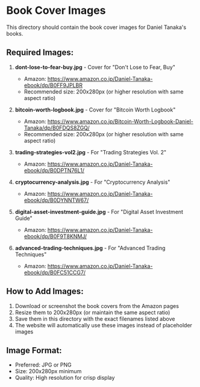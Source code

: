 # Book Cover Images

This directory should contain the book cover images for Daniel Tanaka's books.

## Required Images:

1. **dont-lose-to-fear-buy.jpg** - Cover for "Don't Lose to Fear, Buy"
   - Amazon: https://www.amazon.co.jp/Daniel-Tanaka-ebook/dp/B0FF9JPLBR
   - Recommended size: 200x280px (or higher resolution with same aspect ratio)

2. **bitcoin-worth-logbook.jpg** - Cover for "Bitcoin Worth Logbook"
   - Amazon: https://www.amazon.co.jp/Bitcoin-Worth-Logbook-Daniel-Tanaka/dp/B0FDQS8ZGQ/
   - Recommended size: 200x280px (or higher resolution with same aspect ratio)

3. **trading-strategies-vol2.jpg** - For "Trading Strategies Vol. 2"
   - Amazon: https://www.amazon.co.jp/Daniel-Tanaka-ebook/dp/B0DPTN76L1/

4. **cryptocurrency-analysis.jpg** - For "Cryptocurrency Analysis"
   - Amazon: https://www.amazon.co.jp/Daniel-Tanaka-ebook/dp/B0DYNNTW67/

5. **digital-asset-investment-guide.jpg** - For "Digital Asset Investment Guide"
   - Amazon: https://www.amazon.co.jp/Daniel-Tanaka-ebook/dp/B0F9T8KNMJ/

6. **advanced-trading-techniques.jpg** - For "Advanced Trading Techniques"
   - Amazon: https://www.amazon.co.jp/Daniel-Tanaka-ebook/dp/B0FC51CCG7/

## How to Add Images:

1. Download or screenshot the book covers from the Amazon pages
2. Resize them to 200x280px (or maintain the same aspect ratio)
3. Save them in this directory with the exact filenames listed above
4. The website will automatically use these images instead of placeholder images

## Image Format:
- Preferred: JPG or PNG
- Size: 200x280px minimum
- Quality: High resolution for crisp display
